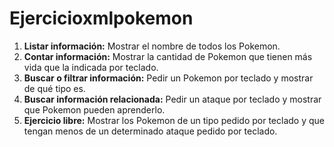 # Ejercicioxmlpokemon

1. **Listar información:** Mostrar el nombre de todos los Pokemon.
2. **Contar información:** Mostrar la cantidad de Pokemon que tienen más vida que la indicada por teclado.
3. **Buscar o filtrar información:** Pedir un Pokemon por teclado y mostrar de qué tipo es.
4. **Buscar información relacionada:** Pedir un ataque por teclado y mostrar que Pokemon pueden aprenderlo.
5. **Ejercicio libre:** Mostrar los Pokemon de un tipo pedido por teclado y que tengan menos de un determinado ataque pedido por teclado.
